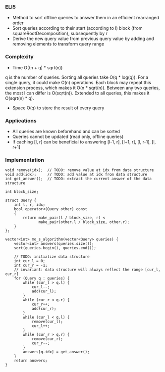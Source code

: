 ### ELI5
- Method to sort offline queries to answer them in an efficient rearranged order
- Sort queries according to their start (according to l) block (from squareRootDecomposition), subsequently by r
- Derive the new query value from previous query value by adding and removing elements to transform query range

### Complexity
- Time O((n + q) * sqrt(n))

q is the number of queries. Sorting all queries take O(q * log(q)).
For a single query, it could make O(n) operations. Each block may repeat this extension process, which makes it O(n * sqrt(n)).
Between any two queries, the most l can differ is O(sqrt(n)). Extended to all queries, this makes it O(sqrt(n) * q).

- Space O(q) to store the result of every query

### Applications
- All queries are known beforehand and can be sorted
- Queries cannot be updated (read only, offline queries)
- If caching [l, r] can be beneficial to answering [l-1, r], [l+1, r], [l, r-1], [l, r+1]

### Implementation
```
void remove(idx);  // TODO: remove value at idx from data structure
void add(idx);     // TODO: add value at idx from data structure
int get_answer();  // TODO: extract the current answer of the data structure

int block_size;

struct Query {
    int l, r, idx;
    bool operator<(Query other) const
    {
        return make_pair(l / block_size, r) <
               make_pair(other.l / block_size, other.r);
    }
};

vector<int> mo_s_algorithm(vector<Query> queries) {
    vector<int> answers(queries.size());
    sort(queries.begin(), queries.end());

    // TODO: initialize data structure
    int cur_l = 0;
    int cur_r = -1;
    // invariant: data structure will always reflect the range [cur_l, cur_r]
    for (Query q : queries) {
        while (cur_l > q.l) {
            cur_l--;
            add(cur_l);
        }
        while (cur_r < q.r) {
            cur_r++;
            add(cur_r);
        }
        while (cur_l < q.l) {
            remove(cur_l);
            cur_l++;
        }
        while (cur_r > q.r) {
            remove(cur_r);
            cur_r--;
        }
        answers[q.idx] = get_answer();
    }
    return answers;
}
```
